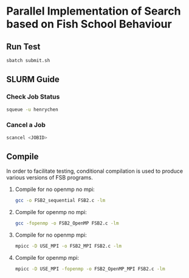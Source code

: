 # Parallel Implementation of Search based on Fish School Behaviour

## Run Test

```bash
sbatch submit.sh
```

## SLURM Guide

### Check Job Status

```bash
squeue -u henrychen
```

### Cancel a Job

```bash
scancel <JOBID>
```

## Compile

In order to facilitate testing, conditional compilation is used to produce various versions of FSB programs.

1. Compile for no openmp no mpi:

    ```bash
    gcc -o FSB2_sequential FSB2.c -lm
    ```

2. Compile for openmp no mpi:

    ```bash
    gcc -fopenmp -o FSB2_OpenMP FSB2.c -lm
    ```

3. Compile for no openmp mpi:

    ```bash
    mpicc -D USE_MPI -o FSB2_MPI FSB2.c -lm
    ```

4. Compile for openmp mpi:

    ```bash
    mpicc -D USE_MPI -fopenmp -o FSB2_OpenMP_MPI FSB2.c -lm
    ```
